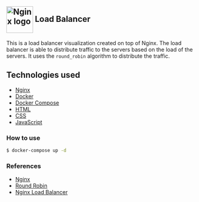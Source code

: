## <img align="center" src="https://cdn.jsdelivr.net/gh/devicons/devicon/icons/nginx/nginx-original.svg" alt="Nginx logo" height="70"/>  Load Balancer

This is a load balancer visualization created on top of Nginx. The load balancer is
able to distribute traffic to the servers based on the load of the servers. It uses 
the `round_robin` algorithm to distribute the traffic.

## Technologies used

- [Nginx](https://nginx.org/)
- [Docker](https://www.docker.com/)
- [Docker Compose](https://docs.docker.com/compose/)
- [HTML](https://www.w3schools.com/html/)
- [CSS](https://www.w3schools.com/css/)
- [JavaScript](https://www.w3schools.com/js/)

### How to use

```bash
$ docker-compose up -d
```

### References

- [Nginx](https://nginx.org/)
- [Round Robin](https://en.wikipedia.org/wiki/Round-robin)
- [Nginx Load Balancer](https://www.nginx.com/blog/what-is-a-load-balancer/)
